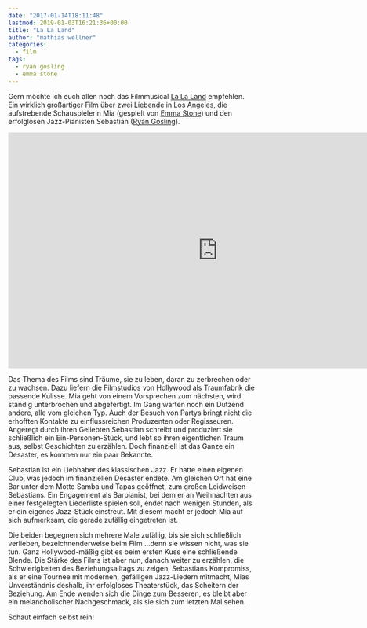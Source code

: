 ```yaml
---
date: "2017-01-14T18:11:48"
lastmod: 2019-01-03T16:21:36+00:00
title: "La La Land"
author: "mathias wellner"
categories:
  - film
tags:
  - ryan gosling
  - emma stone
---
```

Gern möchte ich euch allen noch das Filmmusical [La La Land][1]
empfehlen. Ein wirklich großartiger Film über zwei Liebende in Los Angeles, die aufstrebende Schauspielerin 
Mia (gespielt von [Emma Stone][2]) und den erfolglosen Jazz-Pianisten Sebastian ([Ryan Gosling][3]). 

<!--more-->

<iframe src="https://www.youtube-nocookie.com/embed/2Amyioxaii4?rel=0" allowfullscreen="" width="853" height="480" frameborder="0"></iframe>

Das Thema des Films sind Träume, sie zu leben, daran zu zerbrechen oder zu wachsen. Dazu liefern die Filmstudios von Hollywood als Traumfabrik die passende Kulisse. Mia geht von einem Vorsprechen zum nächsten, wird ständig unterbrochen und abgefertigt. Im Gang warten noch ein Dutzend andere, alle vom gleichen Typ. Auch der Besuch von Partys bringt nicht die erhofften Kontakte zu einflussreichen Produzenten oder Regisseuren. Angeregt durch ihren Geliebten Sebastian schreibt und produziert sie schließlich ein Ein-Personen-Stück, und lebt so ihren eigentlichen Traum aus, selbst Geschichten zu erzählen. Doch finanziell ist das Ganze ein Desaster, es kommen nur ein paar Bekannte.

Sebastian ist ein Liebhaber des klassischen Jazz. Er hatte einen eigenen Club, was jedoch im finanziellen Desaster endete. Am gleichen Ort hat eine Bar unter dem Motto Samba und Tapas geöffnet, zum großen Leidweisen Sebastians. Ein Engagement als Barpianist, bei dem er an Weihnachten aus einer festgelegten Liederliste spielen soll, endet nach wenigen Stunden, als er ein eigenes Jazz-Stück einstreut. Mit diesem macht er jedoch Mia auf sich aufmerksam, die gerade zufällig eingetreten ist.

Die beiden begegnen sich mehrere Male zufällig, bis sie sich schließlich verlieben, bezeichnenderweise beim Film …denn sie wissen nicht, was sie tun. Ganz Hollywood-mäßig gibt es beim ersten Kuss eine schließende Blende. Die Stärke des Films ist aber nun, danach weiter zu erzählen, die Schwierigkeiten des Beziehungsalltags zu zeigen, Sebastians Kompromiss, als er eine Tournee mit modernen, gefälligen Jazz-Liedern mitmacht, Mias Unverständnis deshalb, ihr erfolgloses Theaterstück, das Scheitern der Beziehung. Am Ende wenden sich die Dinge zum Besseren, es bleibt aber ein melancholischer Nachgeschmack, als sie sich zum letzten Mal sehen.

Schaut einfach selbst rein!

[1]: https://de.wikipedia.org/wiki/La_La_Land_(Film)
[2]: https://de.wikipedia.org/wiki/Emma_Stone
[3]: https://de.wikipedia.org/wiki/Ryan_Gosling